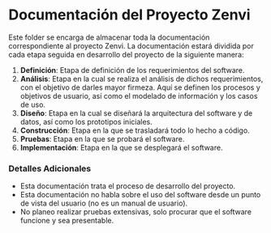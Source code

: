 # Documentación del Proyecto Zenvi

Este folder se encarga de almacenar toda la documentación correspondiente al proyecto Zenvi. La documentación estará
dividida por cada etapa seguida en desarrollo del proyecto de la siguiente manera:

1. **Definición**: Etapa de definición de los requerimientos del software.
2. **Análisis**: Etapa en la cual se realiza el análisis de dichos requerimientos, con el objetivo de darles mayor
   firmeza. Aquí se definen los procesos y objetivos de usuario, así como el modelado de información y los casos de uso.
3. **Diseño**: Etapa en la cual se diseñará la arquitectura del software y de datos, así como los prototipos iniciales.
4. **Construcción**: Etapa en la que se trasladará todo lo hecho a código.
5. **Pruebas**: Etapa en la que se probará el software.
6. **Implementación**: Etapa en la que se desplegará el software.

### Detalles Adicionales

- Esta documentación trata el proceso de desarrollo del proyecto.
- Esta documentación no habla sobre el uso del software desde un punto de vista del usuario (no es un manual de
  usuario).
- No planeo realizar pruebas extensivas, solo procurar que el software funcione y sea presentable.